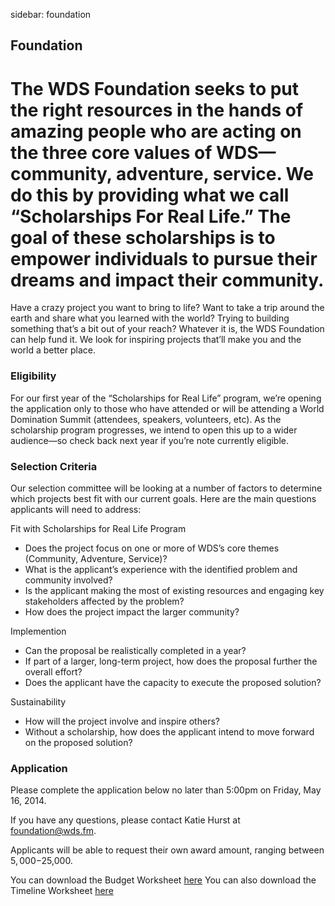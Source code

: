 sidebar: foundation

## Foundation

# The WDS Foundation seeks to put the right resources in the hands of amazing people who are acting on the three core values of WDS—community, adventure, service. We do this by providing what we call “Scholarships For Real Life.” The goal of these scholarships is to empower individuals to pursue their dreams and impact their community.

Have a crazy project you want to bring to life? Want to take a trip around the earth and share what you learned with the world? Trying to building something that’s a bit out of your reach? Whatever it is, the WDS Foundation can help fund it. We look for inspiring projects that’ll make you and the world a better place.

<div class="line-canvas"></div>

### Eligibility

For our first year of the “Scholarships for Real Life” program, we’re opening the application only to those who have attended or will be attending a World Domination Summit (attendees, speakers, volunteers, etc). As the scholarship program progresses, we intend to open this up to a wider audience—so check back next year if you’re note currently eligible.

<div class="line-canvas"></div>

### Selection Criteria

Our selection committee will be looking at a number of factors to determine which projects best fit with our current goals. Here are the main questions applicants will need to address:


Fit with Scholarships for Real Life Program

* Does the project focus on one or more of WDS’s core themes (Community, Adventure, Service)?
* What is the applicant’s experience with the identified problem and community involved?
* Is the applicant making the most of existing resources and engaging key stakeholders affected by the problem?
* How does the project impact the larger community?


Implemention

* Can the proposal be realistically completed in a year?
* If part of a larger, long-term project, how does the proposal further the overall effort?
* Does the applicant have the capacity to execute the proposed solution?


Sustainability

* How will the project involve and inspire others?
* Without a scholarship, how does the applicant intend to move forward on the proposed solution?

<div class="line-canvas"></div>

### Application

Please complete the application below no later than 5:00pm on Friday, May 16, 2014. 

If you have any questions, please contact Katie Hurst at [foundation@wds.fm](foundation@wds.fm).

Applicants will be able to request their own award amount, ranging between $5,000-$25,000.

You can download the Budget Worksheet [here](http://google.com)
You can also download the Timeline Worksheet [here](http://google.com)

<div class="line-canvas"></div>
